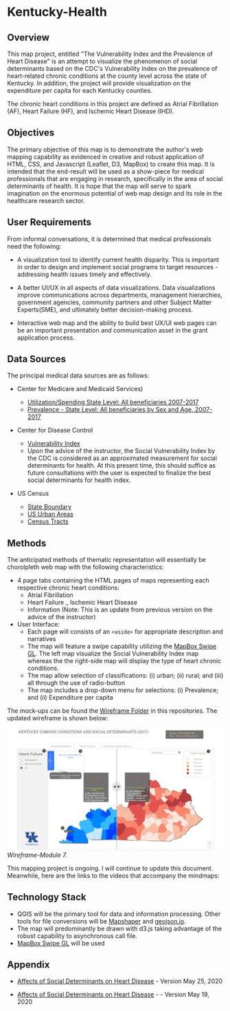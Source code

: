 #


# Kentucky-Health

## Overview

This map project, entitled "The Vulnerability Index and 
the Prevalence of Heart Disease" is an attempt to visualize the phenomenon of social determinants based on the CDC's Vulnerability Index on the prevalence of heart-related chronic conditions at the county level across the state of Kentucky. In addition, the project will provide visualization on the expenditure per capita for each Kentucky counties.

The chronic heart conditions in this project are defined as Atrial Fibrillation (AF), Heart Failure (HF), and Ischemic Heart Disease (IHD).

## Objectives
The primary objective of this map is to demonstrate the author's web mapping capability as evidenced in creative and robust application of HTML, CSS, and Javascript (Leaflet, D3, MapBox) to create this map. It is intended that the end-result will be used as a show-piece for medical professionals that are engaging in research, specifically in the area of social determinants of health. It is hope that the map will serve to spark imagination on the enormous potential of web map design and its role in the healthcare research sector.

## User Requirements
From informal conversations, it is determined that medical professionals need the following:

- A visualization tool to identify current health disparity. This is important in order to design and implement social programs to target resources - addressing health issues timely and effectively.

- A better UI/UX in all aspects of data visualizations. Data visualizations improve communications across departments, management hierarchies, government agencies, community partners and other Subject Matter Experts(SME), and ultimately better decision-making process.

- Interactive web map and the ability to build best UX/UI web pages can be an important presentation and communication asset in the grant application process.

## Data Sources
The principal medical data sources are as follows:

- Center for Medicare and Medicaid Services)
    - [Utilization/Spending State Level: All beneficiaries 2007-2017](https://www.cms.gov/Research-Statistics-Data-and-Systems/Statistics-Trends-and-Reports/Chronic-Conditions/Downloads/CC_Util_Spend_State.zip)
    - [Prevalence - State Level: All beneficiaries by Sex and Age, 2007-2017](https://www.cms.gov/Research-Statistics-Data-and-Systems/Statistics-Trends-and-Reports/Chronic-Conditions/Downloads/CC_Prev_State_All_Sex_Age.zip)
 
- Center for Disease Control
    - [Vulnerability Index](https://svi.cdc.gov/)
    - Upon the advice of the instructor, the Social Vulnerability Index by the CDC is considered as an approximated measurement for social determinants for health. At this present time, this should suffice as future consultations with the user is expected to finalize the best social determinants for health index.

- US Census
    - [State Boundary](https://www2.census.gov/geo/tiger/GENZ2019/shp/cb_2019_us_state_500k.zip)
    - [US Urban Areas](https://www2.census.gov/geo/tiger/GENZ2019/shp/cb_2019_us_ua10_500k.zip)
    - [Census Tracts](https://www2.census.gov/geo/tiger/GENZ2019/shp/cb_2019_us_tract_500k.zip)

## Methods

The anticipated methods of thematic representation will essentially be chorolpleth web map with the following characteristics:
- 4 page tabs containing the HTML pages of maps representing each respective chronic heart conditions:
    - Atrial Fibrillation
    - Heart Failure
    _ Ischemic Heart Disease
    - Information
(Note: This is an update from previous version on the advice of the instructor)
- User Interface: 
    - Each page will consists of an `<aside>` for appropriate description and narratives
    - The map will feature a swipe capability utilizing the [MapBox Swipe GL](../Kentucky-Health/Samples/index_mapbox.html). The left map visualize the Social Vulnerability Index map whereas the the right-side map will display the type of heart chronic conditions.
    - The map allow selection of classifications: (i) urban; (ii) rural; and (iii) all through the use of radio-button
    - The map includes a drop-down menu for selections: (i) Prevalence; and (ii) Expenditure per capita

The mock-ups can be found the [Wireframe Folder](Wireframes) in this repositories. The updated wireframe is shown below:

![Wireframe-Module 7](Wireframes/Wireframe_Module7.jpg)
*Wireframe-Module 7.*

This mapping project is ongoing. I will continue to update this document. Meanwhile, here are the links to the videos that accompany the mindmaps:

## Technology Stack
- QGIS will be the primary tool for data and information processing. Other tools for file conversions will be [Mapshaper](https://mapshaper.org) and [geojson.io](geojson.io).
- The map will predominantly be drawn with d3.js taking advantage of the robust capability to asynchronous call file.
- [MapBox Swipe GL](Samples/index_mapbox.html) will be used

## Appendix
- [Affects of Social Determinants on Heart Disease](https://1drv.ms/v/s!Al_WACz_cvVTgqBElxHVA02kyjGGDA?e=WaVuZO) - Version May 25, 2020

- [Affects of Social Determinants on Heart Disease](https://1drv.ms/v/s!Al_WACz_cvVTgqRilFTe-_QFQ0r5HQ?e=mD9Ahn) - - Version May 19, 2020
